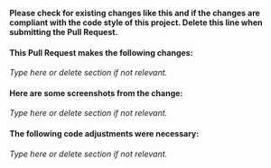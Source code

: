 **Please check for existing changes like this and if the changes are compliant with the code style of this project. Delete this line when submitting the Pull Request.**

#### This Pull Request makes the following changes:

_Type here or delete section if not relevant._

#### Here are some screenshots from the change:

_Type here or delete section if not relevant._

#### The following code adjustments were necessary:

_Type here or delete section if not relevant._
